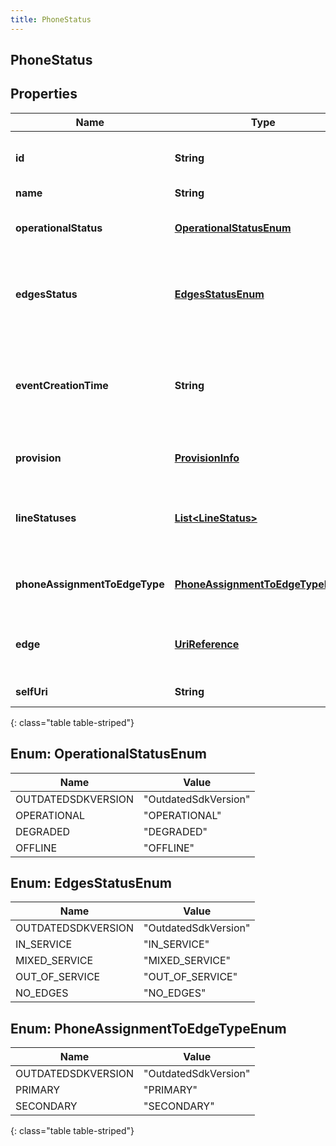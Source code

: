 ```yaml
---
title: PhoneStatus
---
```

## PhoneStatus


## Properties

| Name | Type | Description | Notes |
| ------------ | ------------- | ------------- | ------------- |
| **id** | **String** | The globally unique identifier for the object. |  [optional] |
| **name** | **String** |  |  [optional] |
| **operationalStatus** | [**OperationalStatusEnum**](#OperationalStatusEnum) | The Operational Status of this phone |  [optional] |
| **edgesStatus** | [**EdgesStatusEnum**](#EdgesStatusEnum) | The status of the primary or secondary Edges assigned to the phone lines. |  [optional] |
| **eventCreationTime** | **String** | Event Creation Time represents an ISO-8601 string. For example: UTC, UTC+01:00, or Europe/London |  [optional] |
| **provision** | [**ProvisionInfo**](ProvisionInfo.html) | Provision information for this phone |  [optional] |
| **lineStatuses** | [**List&lt;LineStatus&gt;**](LineStatus.html) | A list of LineStatus information for each of the lines of this phone |  [optional] |
| **phoneAssignmentToEdgeType** | [**PhoneAssignmentToEdgeTypeEnum**](#PhoneAssignmentToEdgeTypeEnum) | The phone status&#39;s edge assignment type. |  [optional] |
| **edge** | [**UriReference**](UriReference.html) | The URI of the edge that provided this status information. |  [optional] |
| **selfUri** | **String** | The URI for this object |  [optional] |
{: class="table table-striped"}


<a name="OperationalStatusEnum"></a>

## Enum: OperationalStatusEnum

| Name | Value |
| ---- | ----- |
| OUTDATEDSDKVERSION | &quot;OutdatedSdkVersion&quot; |
| OPERATIONAL | &quot;OPERATIONAL&quot; |
| DEGRADED | &quot;DEGRADED&quot; |
| OFFLINE | &quot;OFFLINE&quot; |


<a name="EdgesStatusEnum"></a>

## Enum: EdgesStatusEnum

| Name | Value |
| ---- | ----- |
| OUTDATEDSDKVERSION | &quot;OutdatedSdkVersion&quot; |
| IN_SERVICE | &quot;IN_SERVICE&quot; |
| MIXED_SERVICE | &quot;MIXED_SERVICE&quot; |
| OUT_OF_SERVICE | &quot;OUT_OF_SERVICE&quot; |
| NO_EDGES | &quot;NO_EDGES&quot; |


<a name="PhoneAssignmentToEdgeTypeEnum"></a>

## Enum: PhoneAssignmentToEdgeTypeEnum

| Name | Value |
| ---- | ----- |
| OUTDATEDSDKVERSION | &quot;OutdatedSdkVersion&quot; |
| PRIMARY | &quot;PRIMARY&quot; |
| SECONDARY | &quot;SECONDARY&quot; |
{: class="table table-striped"}



